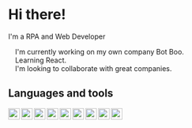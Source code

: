 # Hi there!

I'm a RPA and Web Developer

<img  width="10px" src="https://www.svgrepo.com/show/161055/black-rounded-square-shape.svg"/> I'm currently working on my own company Bot Boo. <br>
<img  width="10px" src="https://www.svgrepo.com/show/161055/black-rounded-square-shape.svg"/> Learning React. <br>
<img  width="10px" src="https://www.svgrepo.com/show/161055/black-rounded-square-shape.svg"/> I'm looking to collaborate with great companies. <br>

## Languages and tools
<img align="left" width="23px" src="https://www.svgrepo.com/show/452091/python.svg"/>
<img align="left" width="23px" src="https://www.svgrepo.com/show/452228/html-5.svg"/>
<img align="left" width="23px" src="https://www.svgrepo.com/show/452185/css-3.svg"/>
<img align="left" width="23px" src="https://www.svgrepo.com/show/452045/js.svg"/>
<img align="left" width="23px" src="https://www.svgrepo.com/show/373969/php2.svg"/>
<img align="left" width="23px" src="https://www.svgrepo.com/show/452129/vs-code.svg"/>
<img align="left" width="23px" src="https://www.svgrepo.com/show/373848/mysql.svg"/>
<img align="left" width="23px" src="https://www.svgrepo.com/show/443513/brand-uipath.svg"/>
<img align="" width="23px" src="https://at.cosmoconsult.com/fileadmin/user_upload/Oesterreich/powerautomate-icon.png"/>



